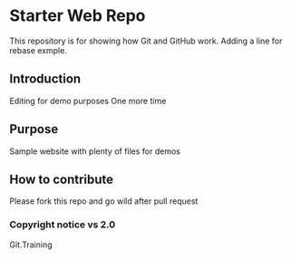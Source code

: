 # Starter Web Repo

This repository is for showing how Git and GitHub work.
Adding a line for rebase exmple.

## Introduction

Editing for demo purposes One more time

## Purpose

Sample website with plenty of files for demos

## How to contribute

Please fork this repo and go wild after pull request

### Copyright notice vs 2.0

Git.Training